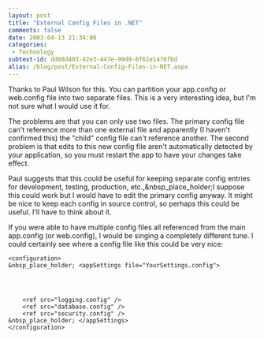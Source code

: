 ```yaml
---
layout: post
title: "External Config Files in .NET"
comments: false
date: 2003-04-13 21:34:00
categories:
 - Technology
subtext-id: dd88d403-42e3-447e-99d9-6f61e1476fbd
alias: /blog/post/External-Config-Files-in-NET.aspx
---
```



Thanks to Paul Wilson for this. You can partition your app.config or web.config file into two separate files. This is a very interesting idea, but I'm not sure what I would use it for.

The problems are that you can only use two files. The primary config file can't reference more than one external file and apparently (I haven't confirmed this) the "child" config file can't reference another. The second problem is that edits to this new config file aren't automatically detected by your application, so you must restart the app to have your changes take effect.

Paul suggests that this could be useful for keeping separate config entries for development, testing, production, etc.,&nbsp_place_holder;I suppose this could work but I would have to edit the primary config anyway. It might be nice to keep each config in source control, so perhaps this could be useful. I'll have to think about it.

If you were able to have multiple config files all referenced from the main app.config (or web.config), I would be singing a completely different tune. I could certainly see where a config file like this could be very nice:
    
    <configuration>
    &nbsp_place_holder; <appSettings file="YourSettings.config">  
      
      
      
      
        <ref src="logging.config" />  
        <ref src="database.config" />  
        <ref src="security.config" />  
    &nbsp_place_holder; </appSettings>
    </configuration>
    
